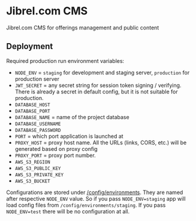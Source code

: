 # Jibrel.com CMS

Jibrel.com CMS for offerings management and public content

## Deployment

Required production run environment variables:

- `NODE_ENV` = `staging` for development and staging server, `production` for production server
- `JWT_SECRET` = any secret string for session token signing / verifying. There is already a secret in default config, but it is not suitable for production.
- `DATABASE_HOST`
- `DATABASE_PORT`
- `DATABASE_NAME` = name of the project database
- `DATABASE_USERNAME`
- `DATABASE_PASSWORD`
- `PORT` = which port application is launched at
- `PROXY_HOST` = proxy host name. All the URLs (links, CORS, etc.) will be generated based on proxy config
- `PROXY_PORT` = proxy port number.
- `AWS_S3_REGION`
- `AWS_S3_PUBLIC_KEY`
- `AWS_S3_PRIVATE_KEY`
- `AWS_S3_BUCKET`

Configurations are stored under [/config/environments](./config/environments). They are named after respective `NODE_ENV` value. So if you pass `NODE_ENV=staging` app will load config files from `/config/environments/staging`. If you pass `NODE_ENV=test` there will be no configuration at all.

